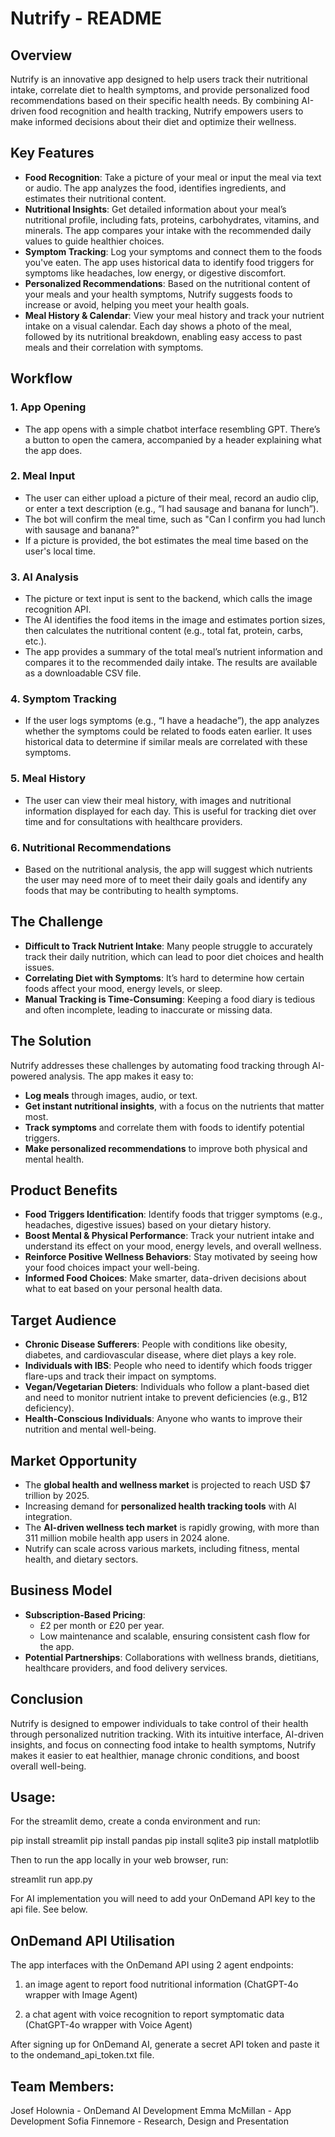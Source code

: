 # Nutrify - README

## Overview
Nutrify is an innovative app designed to help users track their nutritional intake, correlate diet to health symptoms, and provide personalized food recommendations based on their specific health needs. By combining AI-driven food recognition and health tracking, Nutrify empowers users to make informed decisions about their diet and optimize their wellness.

## Key Features
- **Food Recognition**: Take a picture of your meal or input the meal via text or audio. The app analyzes the food, identifies ingredients, and estimates their nutritional content.
- **Nutritional Insights**: Get detailed information about your meal’s nutritional profile, including fats, proteins, carbohydrates, vitamins, and minerals. The app compares your intake with the recommended daily values to guide healthier choices.
- **Symptom Tracking**: Log your symptoms and connect them to the foods you've eaten. The app uses historical data to identify food triggers for symptoms like headaches, low energy, or digestive discomfort.
- **Personalized Recommendations**: Based on the nutritional content of your meals and your health symptoms, Nutrify suggests foods to increase or avoid, helping you meet your health goals.
- **Meal History & Calendar**: View your meal history and track your nutrient intake on a visual calendar. Each day shows a photo of the meal, followed by its nutritional breakdown, enabling easy access to past meals and their correlation with symptoms.
  
## Workflow

### 1. **App Opening**
   - The app opens with a simple chatbot interface resembling GPT. There’s a button to open the camera, accompanied by a header explaining what the app does.

### 2. **Meal Input**
   - The user can either upload a picture of their meal, record an audio clip, or enter a text description (e.g., “I had sausage and banana for lunch”).
   - The bot will confirm the meal time, such as "Can I confirm you had lunch with sausage and banana?"
   - If a picture is provided, the bot estimates the meal time based on the user's local time.

### 3. **AI Analysis**
   - The picture or text input is sent to the backend, which calls the image recognition API.
   - The AI identifies the food items in the image and estimates portion sizes, then calculates the nutritional content (e.g., total fat, protein, carbs, etc.).
   - The app provides a summary of the total meal’s nutrient information and compares it to the recommended daily intake. The results are available as a downloadable CSV file.

### 4. **Symptom Tracking**
   - If the user logs symptoms (e.g., “I have a headache”), the app analyzes whether the symptoms could be related to foods eaten earlier. It uses historical data to determine if similar meals are correlated with these symptoms.

### 5. **Meal History**
   - The user can view their meal history, with images and nutritional information displayed for each day. This is useful for tracking diet over time and for consultations with healthcare providers.

### 6. **Nutritional Recommendations**
   - Based on the nutritional analysis, the app will suggest which nutrients the user may need more of to meet their daily goals and identify any foods that may be contributing to health symptoms.

## The Challenge
- **Difficult to Track Nutrient Intake**: Many people struggle to accurately track their daily nutrition, which can lead to poor diet choices and health issues.
- **Correlating Diet with Symptoms**: It’s hard to determine how certain foods affect your mood, energy levels, or sleep.
- **Manual Tracking is Time-Consuming**: Keeping a food diary is tedious and often incomplete, leading to inaccurate or missing data.
  
## The Solution
Nutrify addresses these challenges by automating food tracking through AI-powered analysis. The app makes it easy to:
- **Log meals** through images, audio, or text.
- **Get instant nutritional insights**, with a focus on the nutrients that matter most.
- **Track symptoms** and correlate them with foods to identify potential triggers.
- **Make personalized recommendations** to improve both physical and mental health.

## Product Benefits
- **Food Triggers Identification**: Identify foods that trigger symptoms (e.g., headaches, digestive issues) based on your dietary history.
- **Boost Mental & Physical Performance**: Track your nutrient intake and understand its effect on your mood, energy levels, and overall wellness.
- **Reinforce Positive Wellness Behaviors**: Stay motivated by seeing how your food choices impact your well-being.
- **Informed Food Choices**: Make smarter, data-driven decisions about what to eat based on your personal health data.

## Target Audience
- **Chronic Disease Sufferers**: People with conditions like obesity, diabetes, and cardiovascular disease, where diet plays a key role.
- **Individuals with IBS**: People who need to identify which foods trigger flare-ups and track their impact on symptoms.
- **Vegan/Vegetarian Dieters**: Individuals who follow a plant-based diet and need to monitor nutrient intake to prevent deficiencies (e.g., B12 deficiency).
- **Health-Conscious Individuals**: Anyone who wants to improve their nutrition and mental well-being.

## Market Opportunity
- The **global health and wellness market** is projected to reach USD $7 trillion by 2025.
- Increasing demand for **personalized health tracking tools** with AI integration.
- The **AI-driven wellness tech market** is rapidly growing, with more than 311 million mobile health app users in 2024 alone.
- Nutrify can scale across various markets, including fitness, mental health, and dietary sectors.

## Business Model
- **Subscription-Based Pricing**: 
  - £2 per month or £20 per year.
  - Low maintenance and scalable, ensuring consistent cash flow for the app.
- **Potential Partnerships**: Collaborations with wellness brands, dietitians, healthcare providers, and food delivery services.


## Conclusion
Nutrify is designed to empower individuals to take control of their health through personalized nutrition tracking. With its intuitive interface, AI-driven insights, and focus on connecting food intake to health symptoms, Nutrify makes it easier to eat healthier, manage chronic conditions, and boost overall well-being.


## Usage:

For the streamlit demo, create a conda environment and run:

pip install streamlit
pip install pandas
pip install sqlite3
pip install matplotlib

Then to run the app locally in your web browser, run:

streamlit run app.py

For AI implementation you will need to add your OnDemand API key to the api file. See below.

## OnDemand API Utilisation

The app interfaces with the OnDemand API using 2 agent endpoints: 

1) an image agent to report food nutritional information (ChatGPT-4o wrapper with Image Agent)

2) a chat agent with voice recognition to report symptomatic data (ChatGPT-4o wrapper with Voice Agent)

After signing up for OnDemand AI, generate a secret API token and paste it to the ondemand_api_token.txt file.


## Team Members:

Josef Holownia - OnDemand AI Development
Emma McMillan - App Development
Sofia Finnemore - Research, Design and Presentation
